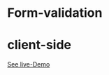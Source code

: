 # Form-validation
# client-side
[See live-Demo](https://cleverttech.github.io/Form-validation/)

<img src="" />
